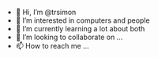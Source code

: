 - 👋 Hi, I’m @trsimon
- 👀 I’m interested in computers and people
- 🌱 I’m currently learning a lot about both
- 💞️ I’m looking to collaborate on ...
- 📫 How to reach me ...

<!---
trsimon/trsimon is a ✨ special ✨ repository because its `README.md` (this file) appears on your GitHub profile.
You can click the Preview link to take a look at your changes.
--->

